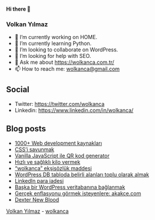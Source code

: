 #### Hi there 👋

### Volkan Yılmaz

- 🔭 I’m currently working on HOME.
- 🌱 I’m currently learning Python.
- 👯 I’m looking to collaborate on WordPress.
- 🤔 I’m looking for help with SEO.
- 💬 Ask me about https://wolkanca.com.tr/
- 📫 How to reach me: wolkanca@gmail.com

## Social
- Twitter: https://twitter.com/wolkanca
- Linkedin: https://www.linkedin.com/in/wolkanca/



## Blog posts
<!-- BLOG-POST-LIST:START -->
- [1000+ Web development kaynakları](https://wolkanca.com/1000-web-development-kaynaklari/)
- [CSS’i savunmak](https://wolkanca.com/cssi-savunmak/)
- [Vanilla JavaScript ile QR kod generator](https://wolkanca.com/vanilla-javascript-ile-qr-kod-generator/)
- [Hızlı ve sağlıklı kilo vermek](https://wolkanca.com/hizli-ve-saglikli-kilo-vermek/)
- [“wolkanca” ekşisözlük maddesi](https://wolkanca.com/wolkanca-eksisozluk-maddesi/)
- [WordPress DB tabloda belirli alanları toplu olarak almak](https://wolkanca.com/wordpress-db-tabloda-belirli-alanlari-toplu-olarak-almak/)
- [LinkedIn para iadesi](https://wolkanca.com/linkedin-para-iadesi/)
- [Başka bir WordPress veritabanına bağlanmak](https://wolkanca.com/baska-bir-wordpress-veritabanina-baglanmak/)
- [Gerçek enflasyonu görmek isteyenlere: akakce.com](https://wolkanca.com/gercek-enflasyonu-gormek-isteyenlere-akakce-com/)
- [Dexter New Blood](https://wolkanca.com/dexter-new-blood/)
<!-- BLOG-POST-LIST:END -->


[Volkan Yılmaz](https://volkanyilmaz.com.tr/) - [wolkanca](https://wolkanca.com.tr/)

